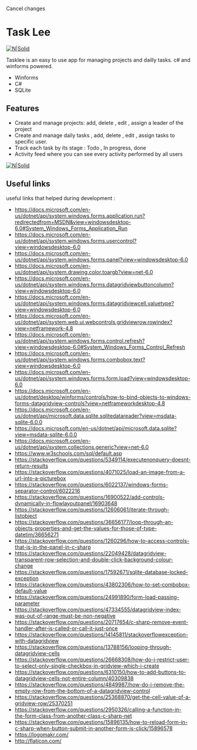 Cancel changes
# Task Lee


[![N|Solid](https://github.com/Laghzali/Taskly/blob/master/Resources/logo.png?raw=true)](https://github.com/Laghzali/Taskly)



Tasklee is an easy to use app for managing projects and dailly tasks.
c# and winforms powered.

- Winforms
- C#
- SQLite

## Features

- Create and manage projects: add, delete , edit , assign a leader of the project
- Create and manage daily tasks , add, delete , edit , assign tasks to specific user.
- Track each task by its stage : Todo , In progress, done
- Activity feed where you can see every activity performed by all users

[![N|Solid](https://repository-images.githubusercontent.com/444831850/1898f072-be94-45c5-b935-627d2991f150)](https://github.com/Laghzali/Taskly)

## Useful links

useful links that helped during development :

- https://docs.microsoft.com/en-us/dotnet/api/system.windows.forms.application.run?redirectedfrom=MSDN&view=windowsdesktop-6.0#System_Windows_Forms_Application_Run
- https://docs.microsoft.com/en-us/dotnet/api/system.windows.forms.usercontrol?view=windowsdesktop-6.0
- https://docs.microsoft.com/en-us/dotnet/api/system.windows.forms.panel?view=windowsdesktop-6.0
- https://docs.microsoft.com/en-us/dotnet/api/system.drawing.color.toargb?view=net-6.0
- https://docs.microsoft.com/en-us/dotnet/api/system.windows.forms.datagridviewbuttoncolumn?view=windowsdesktop-6.0
- https://docs.microsoft.com/en-us/dotnet/api/system.windows.forms.datagridviewcell.valuetype?view=windowsdesktop-6.0
- https://docs.microsoft.com/en-us/dotnet/api/system.web.ui.webcontrols.gridviewrow.rowindex?view=netframework-4.8
- https://docs.microsoft.com/en-us/dotnet/api/system.windows.forms.control.refresh?view=windowsdesktop-6.0#System_Windows_Forms_Control_Refresh
- https://docs.microsoft.com/en-us/dotnet/api/system.windows.forms.combobox.text?view=windowsdesktop-6.0
- https://docs.microsoft.com/en-us/dotnet/api/system.windows.forms.form.load?view=windowsdesktop-6.0
- https://docs.microsoft.com/en-us/dotnet/desktop/winforms/controls/how-to-bind-objects-to-windows-forms-datagridview-controls?view=netframeworkdesktop-4.8
- https://docs.microsoft.com/en-us/dotnet/api/microsoft.data.sqlite.sqlitedatareader?view=msdata-sqlite-6.0.0
- https://docs.microsoft.com/en-us/dotnet/api/microsoft.data.sqlite?view=msdata-sqlite-6.0.0
- https://docs.microsoft.com/en-us/dotnet/api/system.collections.generic?view=net-6.0
- https://www.w3schools.com/sql/default.asp
- https://stackoverflow.com/questions/5349114/executenonquery-doesnt-return-results
- https://stackoverflow.com/questions/4071025/load-an-image-from-a-url-into-a-picturebox
- https://stackoverflow.com/questions/6022137/windows-forms-separator-control/6022216
- https://stackoverflow.com/questions/16900522/add-controls-dynamically-in-flowlayoutpanel/16903648
- https://stackoverflow.com/questions/12606061/iterate-through-listobject
- https://stackoverflow.com/questions/36656177/loop-through-an-objects-properties-and-get-the-values-for-those-of-type-datetim/36656271
- https://stackoverflow.com/questions/1260296/how-to-access-controls-that-is-in-the-panel-in-c-sharp
- https://stackoverflow.com/questions/22049428/datagridview-transparent-row-selection-and-double-click-background-colour-change
- https://stackoverflow.com/questions/17592671/sqlite-database-locked-exception
- https://stackoverflow.com/questions/43802306/how-to-set-combobox-default-value
- https://stackoverflow.com/questions/24991890/form-load-passing-parameter
- https://stackoverflow.com/questions/47334555/datagridview-index-was-out-of-range-must-be-non-negative
- https://stackoverflow.com/questions/20717654/c-sharp-remove-event-handler-after-is-called-or-call-it-just-once
- https://stackoverflow.com/questions/14145811/stackoverflowexception-with-datagridview
- https://stackoverflow.com/questions/13788156/looping-through-datagridview-cells
- https://stackoverflow.com/questions/26668308/how-do-i-restrict-user-to-select-only-single-checkbox-in-gridview-which-i-create
- https://stackoverflow.com/questions/6310150/how-to-add-buttons-to-datagridview-cells-not-entire-column/40309838
- https://stackoverflow.com/questions/4849987/how-do-i-remove-the-empty-row-from-the-bottom-of-a-datagridview-control
- https://stackoverflow.com/questions/25368870/get-the-cell-value-of-a-gridview-row/25370251
- https://stackoverflow.com/questions/2950326/calling-a-function-in-the-form-class-from-another-class-c-sharp-net
- https://stackoverflow.com/questions/15896135/how-to-reload-form-in-c-sharp-when-button-submit-in-another-form-is-click/15896578
- https://logomakr.com/
- http://flaticon.com/
